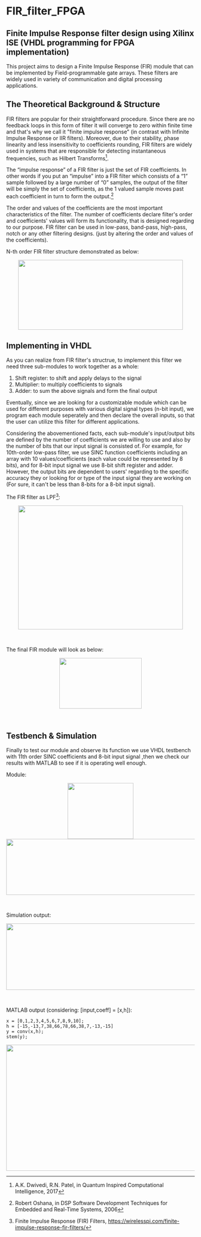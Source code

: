 # FIR_filter_FPGA
## Finite Impulse Response filter design using Xilinx ISE (VHDL programming for FPGA implementation) 
This project aims to design a Finite Impulse Response (FIR) module that can be implemented by Field-programmable gate arrays. These filters are widely used in variety of communication and digital processing applications. 
## The Theoretical Background & Structure
FIR filters are popular for their straightforward procedure. Since there are no feedback loops in this form of filter it will converge to zero within finite time and that's why we call it "finite impulse response" (in contrast with Infinite Impulse Response or IIR filters). Moreover, due to their stability, phase linearity and less insensitivity to coefficients rounding, FIR filters are widely used in systems that are responsible for detecting instantaneous frequencies, such as Hilbert Transforms[^1]. 

The “impulse response” of a FIR filter is just the set of FIR coefficients. In other words if you put an “impulse” into a FIR filter which consists of a “1” sample followed by a large number of “0” samples, the output of the filter will be simply the set of coefficients, as the 1 valued sample moves past each coefficient in turn to form the output.[^2]

The order and values of the coefficients are the most important characteristics of the filter. The number of coefficients declare filter's order and coefficients' values will form its functionality, that is designed regarding to our purpose. FIR filter can be used in low-pass, band-pass, high-pass, notch or any other filtering designs. (just by altering the order and values of the coefficients). 

N-th order FIR filter structure demonstrated as below:

<p align="center">
<img src="https://www.typhoon-hil.com/documentation/typhoon-hil-software-manual/Images/fir_filter_04.gif" width="440" height="186" />
</p>

[^1]: A.K. Dwivedi, R.N. Patel, in Quantum Inspired Computational Intelligence, 2017
[^2]: Robert Oshana, in DSP Software Development Techniques for Embedded and Real-Time Systems, 2006

## Implementing in VHDL 
As you can realize from FIR filter's structrue, to implement this filter we need three sub-modules to work together as a whole:
1. Shift register: to shift and apply delays to the signal
2. Multiplier: to multiply coefficients to signals
3. Adder: to sum the above signals and form the final output

Eventually, since we are looking for a customizable module which can be used for different purposes with various digital signal types (n-bit input), we program each module seperately and then declare the overall inputs, so that the user can utilize this filter for different applications. 

Considering the abovementioned facts, each sub-module's input/output bits are defined by the number of coefficients we are willing to use and also by the number of bits that our input signal is consisted of. For example, for 10th-order low-pass filter, we use SINC function coefficients including an array with 10 values/coefficients (each value could be represented by 8 bits), and for 8-bit input signal we use 8-bit shift register and adder. However, the output bits are dependent to users' regarding to the specific accuracy they or looking for or type of the input signal they are working on (For sure, it can't be less than 8-bits for a 8-bit input signal).

The FIR filter as LPF[^3]:

<p align="center">
<img src="https://wirelesspi.com/wp-content/uploads/2016/08/figure-introduction-fir-filter-response.png" width="440" height="330" />
</p>  <br />

The final FIR module will look as below:


<p align="center">
<img src="https://encrypted-tbn0.gstatic.com/images?q=tbn:ANd9GcRqHOOnggYq0UFGarOp0NlF0HRJ6zOzXWtvmA&usqp=CAU" width="220" height="135" />
</p>  <br />

[^3]: Finite Impulse Response (FIR) Filters, https://wirelesspi.com/finite-impulse-response-fir-filters/

## Testbench & Simulation
Finally to test our module and observe its function we use VHDL testbench with 11th order SINC coefficients and 8-bit input signal ,then we check our results with MATLAB to see if it is operating well enough.

Module:

<p align="center">
<img src="https://user-images.githubusercontent.com/108813301/207665349-1df2791b-3bf6-499b-b463-0ce2f19f6cb5.JPEG" width="176" height="149" />
<img src="https://user-images.githubusercontent.com/108813301/207814102-39cf7fd7-68f4-48bd-ad39-b1a1edbbcc4e.JPEG" width="597" height="149" />
</p>  <br />
  
  
Simulation output:
  
<p align="center">
<img src="https://user-images.githubusercontent.com/108813301/207817184-2dcff919-dae0-4f69-94f8-307fd354de99.jpeg" width="1268" height="177" />
</p>  <br />
  
  
MATLAB output (considering: [input,coeff] = [x,h]):
  
```
x = [0,1,2,3,4,5,6,7,8,9,10];
h = [-15,-13,7,38,66,78,66,38,7,-13,-15]
y = conv(x,h);
stem(y);
```
  
<p align="center">
<img src="https://user-images.githubusercontent.com/108813301/207814169-109d94c9-fb72-4b47-98d3-484ad758c433.JPEG" width="643" height="336" />
</p>  
  
